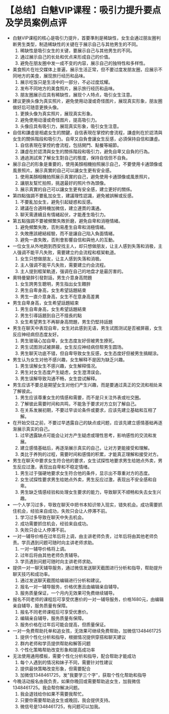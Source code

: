 # 【总结】白魅VIP课程：吸引力提升要点及学员案例点评

-   白魅VIP课程的核心是吸引力提升，首要準則是稀缺性，女生会通过朋友圈判断男生类型，制造稀缺性的关键在于展示自己与其他男生的不同。
    1.  稀缺性是吸引女生的关键，要展示自己与其他男生的不同。
    2.  通过展示自己的长处和优点来形成自己的价值。
    3.  避免在朋友圈中发一成不变的内容，展示自己的独特性和多样性。
-   美食照片在社交媒体上普遍，展示生活正常，但不要过度发朋友圈，应展示不同地方的美食，展现旅行经历和品味。
    1.  展示吃饭只是生活中的一部分，不必过度炫耀。
    2.  发布不同地方的美食照片，展示旅行经历和品味。
    3.  朋友圈展示应具有稀缺性，展现个人特点，吸引女生注意。
-   建议更换头像为真实照片，避免使用动漫或奇怪图片，展现真实形象，朋友圈做好后可随意更换头像。
    1.  更换头像为真实照片，展现真实形象。
    2.  避免使用动漫或奇怪图片，提高吸引力。
    3.  头像应具有吸引力，展现真实形象，吸引女生注意。
-   自信和謙虛是相處女生的關鍵，自信表現在掌控約會流程，謙虛則在於認清與女生的關係階段和吸引力。自卑又自負會讓女生反感，必須保持自信和謙虛。
    1.  自信表現在掌控約會流程，包括開門、點餐等細節。
    2.  謙虛在於認清與女生的關係階段和吸引力，避免自卑又自負的行為。
    3.  通過測試來了解女生對自己的態度，保持自信但不自負。
-   展示自己的形象是重要的，使用美顏相機拍照展示自己，不要使用卡通頭像或風景照片。展示真實的自己可以讓女生更有安全感。
    1.  使用美顏相機拍照展示真實的自己，避免使用卡通頭像或風景照片。
    2.  讓朋友幫忙拍照，挑選最好的照片作為頭像。
    3.  展示真實的自己可以讓女生更有安全感，建立更好的關係。
-   第四點強調不要亂加女生，建議理性認識，避免被誤解或反感。
    1.  不要亂加女生，避免引起疑惑和反感。
    2.  建議在合適時機加微信，建立連貫的溝通。
    3.  聊天需連續且有情緒起伏，才能產生吸引力。
-   第五點強調不要被頻繁失敗折磨，避免自卑和消極情緒。
    1.  避免頻繁失敗，否則易產生自卑和消極情緒。
    2.  失敗應該總結經驗，而不是讓自己陷入負面情緒。
    3.  避免一直失敗，否則會影響自信和與他人的互動。
-   一位女生从外地跑到西安找主人，却只想做朋友，让主人感到失落和消极，主人强调不能平凡失败，需要建立约会流程和框架軌道。
    1.  女生只想做朋友，让主人感到失落和消极。
    2.  主人强调不能平凡失败，需要建立约会流程。
    3.  主人提到框架軌道，强调在自己的地盘才是最厉害的。
-   奧特曼變胖引發對話，男生介意身高問題
    1.  女生誇男生聰明，男生指出女生餵胖
    2.  男生自卑身高，女生希望話題結束
    3.  男生一直介意身高，女生不在意身高差異
-   男生自卑身高，女生希望話題結束
    1.  男生自卑身高，女生希望話題結束
    2.  男生引導話題到自己不擅長的點
    3.  女生希望男生不再聊身高問題，男生仍堅持話題
-   男生在聊天中表现自卑，女生对此感到无语，男生试图测试是否被屏蔽，女生反应神经病但态度友好。
    1.  男生玻璃心加自卑，女生态度友好但被男生撩死。
    2.  男生试图测试被屏蔽，女生反应神经病但帮男生圆场。
    3.  男生聊天功底不错，但自卑导致女生反感，女生态度好但被男生搞糊涂。
-   男生认为女生对他不感兴趣，女生解释不是因为缺乏兴趣。
    1.  男生误解女生不感兴趣，女生解释情况。
    2.  男生对女生态度产生疑虑，女生澄清误会。
    3.  男生误解导致沟通不畅，女生尝试解释。
-   男生应该不要总是期望女生对他们产生兴趣，而是要通过真正的交流和相处来了解彼此。
    1.  男生应该尊重女生的情感和需要，而不是只关注外表或社交圈。
    2.  了解彼此需要时间和共鸣，不能急于要求对方立刻了解自己。
    3.  在关系发展初期，不要过早谈论条件或要求，应该先建立基础和互相了解。
-   在开始交往之前，不要过早透露自己的缺点或问题，应该先建立感情基础再逐渐展示真实的自己。
    1.  过早透露缺点可能会让对方产生疑虑或理性思考，影响感性的交流和发展。
    2.  建立感情基础后，再逐渐展示真实的自己，让对方更能接受和理解。
    3.  类比于养狗的过程，需要时间和感情的积累，才能真正理解和接受对方。
-   男生在聊天中要求女生符合他的要求，女生试探性地要求男生给她点外卖，男生反应过激，表现出自卑和不稳定情绪。
    1.  男生过于强硬地要求女生符合他的条件，显示出不尊重对方的态度。
    2.  女生试探性要求男生给她点外卖，男生反应过激，表现出不安全感和自卑。
    3.  男生缺乏情感经验和处理女生要求的能力，导致聊天不顺畅和失去女生兴趣。
-   一个人学习过多，导致在聊天中把书本知识带入现实，错失机会。成功需要抓住机会，经验来自成功，失败只会让人停滞不前。
    1.  学习过多导致在聊天中失去机会。
    2.  成功需要抓住机会，经验来自成功。
    3.  失败只会让人停滞不前。
-   一对一辅导价格在过年后将上调，由主讲老师负责，过年后将由其他老师负责。学员遇到问题可随时向主讲老师求助。
    1.  一对一辅导价格将上调。
    2.  过年后将由其他老师负责辅导。
    3.  学员遇到问题可随时向主讲老师求助。
-   提供一对一聊天辅导服务，通过微信发送聊天截图进行分析和指导，帮助提升聊天技巧和成功率。
    1.  通过发送聊天截图给编辑进行分析和建议。
    2.  报名一对一辅导服务，价格优惠且由编辑亲自辅导。
    3.  服务质量保证，一个月内无效果可免费继续辅导。
-   报名不同老师的课程后可享受优惠价的一对一辅导服务，价格1680元，由编辑亲自辅导，服务质量有保障。
    1.  报名不同老师课程后可享受优惠价。
    2.  编辑亲自辅导，服务质量有保障。
    3.  服务价格在过年后可能会提高，但质量保证。
-   一对一免费帮助托单和追女孩，无效果可继续免费帮助，加微信1348461725
    1.  提供个性化分析和指导，根据情况提供穿搭和聊天建议
    2.  群内老师和学员提供帮助和解答问题
    3.  个性化策略帮助改变形象和提高成功率
-   无法使用通用模板，需要个性化分析和指导，配合帮助才能成功
    1.  每个人遇到的情况和妹子不同，需要针对性建议
    2.  提供最快策略改变形象，但需要配合
    3.  加微信1348461725，发"我要学三个字"，获取个性化帮助和指导
-   今晚活动报名由我负责，如果你晚回或需要帮助追女生，加我微信1348461725。我会帮你解决问题。
    1.  我会退钱给你如果不需要我帮忙。
    2.  只要你需要帮助追女生或晚回，我会提供支持。
    3.  微信号是1348461725，有问题可以加我。